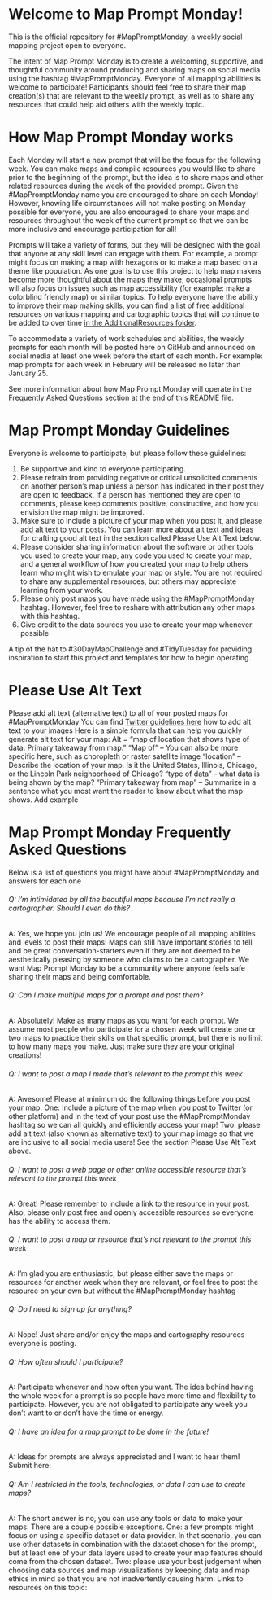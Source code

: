 # Welcome to Map Prompt Monday!

This is the official repository for #MapPromptMonday, a weekly social mapping project open to everyone.

The intent of Map Prompt Monday is to create a welcoming, supportive, and thoughtful community around producing and sharing maps on social media using the hashtag #MapPromptMonday. Everyone of all mapping abilities is welcome to participate! Participants should feel free to share their map creation(s) that are relevant to the weekly prompt, as well as to share any resources that could help aid others with the weekly topic.

# How Map Prompt Monday works

Each Monday will start a new prompt that will be the focus for the following week. You can make maps and compile resources you would like to share prior to the beginning of the prompt, but the idea is to share maps and other related resources during the week of the provided prompt. Given the #MapPromptMonday name you are encouraged to share on each Monday! However, knowing life circumstances will not make posting on Monday possible for everyone, you are also encouraged to share your maps and resources throughout the week of the current prompt so that we can be more inclusive and encourage participation for all!

Prompts will take a variety of forms, but they will be designed with the goal that anyone at any skill level can engage with them. For example, a prompt might focus on making a map with hexagons or to make a map based on a theme like population. As one goal is to use this project to help map makers become more thoughtful about the maps they make, occasional prompts will also focus on issues such as map accessibility (for example: make a colorblind friendly map) or similar topics. To help everyone have the ability to improve their map making skills, you can find a list of free additional resources on various mapping and cartographic topics that will continue to be added to over time [in the AdditionalResources folder](https://github.com/MapPromptMonday/MapPromptMonday/tree/main/AdditionalResources).

To accommodate a variety of work schedules and abilities, the weekly prompts for each month will be posted here on GitHub and announced on social media at least one week before the start of each month. For example: map prompts for each week in February will be released no later than January 25.

See more information about how Map Prompt Monday will operate in the Frequently Asked Questions section at the end of this README file.

# Map Prompt Monday Guidelines

Everyone is welcome to participate, but please follow these guidelines:
1) Be supportive and kind to everyone participating.
2) Please refrain from providing negative or critical unsolicited comments on another person’s map unless a person has indicated in their post they are open to feedback. If a person has mentioned they are open to comments, please keep comments positive, constructive, and how you envision the map might be improved.
3) Make sure to include a picture of your map when you post it, and please add alt text to your posts. You can learn more about alt text and ideas for crafting good alt text in the section called Please Use Alt Text below.
4) Please consider sharing information about the software or other tools you used to create your map, any code you used to create your map, and a general workflow of how you created your map to help others learn who might wish to emulate your map or style. You are not required to share any supplemental resources, but others may appreciate learning from your work.
5) Please only post maps you have made using the #MapPromptMonday hashtag. However, feel free to reshare with attribution any other maps with this hashtag.
6) Give credit to the data sources you use to create your map whenever possible

A tip of the hat to #30DayMapChallenge and #TidyTuesday for providing inspiration to start this project and templates for how to begin operating.

# Please Use Alt Text

Please add alt text (alternative text) to all of your posted maps for #MapPromptMonday
You can find [Twitter guidelines here](https://help.twitter.com/en/using-twitter/picture-descriptions) how to add alt text to your images
Here is a simple formula that can help you quickly generate alt text for your map:
Alt = “map of location that shows type of data. Primary takeaway from map.”
“Map of” – You can also be more specific here, such as choropleth or raster satellite image
“location” – Describe the location of your map. Is it the United States, Illinois, Chicago, or the Lincoln Park neighborhood of Chicago?
“type of data” – what data is being shown by the map?
“Primary takeaway from map” – Summarize in a sentence what you most want the reader to know about what the map shows.
Add example

# Map Prompt Monday Frequently Asked Questions

Below is a list of questions you might have about #MapPromptMonday and answers for each one

###### Q: I’m intimidated by all the beautiful maps because I’m not really a cartographer. Should I even do this?
A: Yes, we hope you join us! We encourage people of all mapping abilities and levels to post their maps! Maps can still have important stories to tell and be great conversation-starters even if they are not deemed to be aesthetically pleasing by someone who claims to be a cartographer. We want Map Prompt Monday to be a community where anyone feels safe sharing their maps and being comfortable.

###### Q: Can I make multiple maps for a prompt and post them?
A: Absolutely! Make as many maps as you want for each prompt. We assume most people who participate for a chosen week will create one or two maps to practice their skills on that specific prompt, but there is no limit to how many maps you make. Just make sure they are your original creations!

###### Q: I want to post a map I made that’s relevant to the prompt this week
A: Awesome! Please at minimum do the following things before you post your map. One: Include a picture of the map when you post to Twitter (or other platform) and in the text of your post use the #MapPromptMonday hashtag so we can all quickly and efficiently access your map! Two: please add alt text (also known as alternative text) to your map image so that we are inclusive to all social media users! See the section Please Use Alt Text above.

###### Q: I want to post a web page or other online accessible resource that’s relevant to the prompt this week
A: Great! Please remember to include a link to the resource in your post. Also, please only post free and openly accessible resources so everyone has the ability to access them.

###### Q: I want to post a map or resource that’s not relevant to the prompt this week
A: I’m glad you are enthusiastic, but please either save the maps or resources for another week when they are relevant, or feel free to post the resource on your own but without the #MapPromptMonday hashtag

###### Q: Do I need to sign up for anything?
A: Nope! Just share and/or enjoy the maps and cartography resources everyone is posting.

###### Q: How often should I participate?
A: Participate whenever and how often you want. The idea behind having the whole week for a prompt is so people have more time and flexibility to participate. However, you are not obligated to participate any week you don’t want to or don’t have the time or energy. 

###### Q: I have an idea for a map prompt to be done in the future!
A: Ideas for prompts are always appreciated and I want to hear them! Submit here:

###### Q: Am I restricted in the tools, technologies, or data I can use to create maps?
A: The short answer is no, you can use any tools or data to make your maps. There are a couple possible exceptions. One: a few prompts might focus on using a specific dataset or data provider. In that scenario, you can use other datasets in combination with the dataset chosen for the prompt, but at least one of your data layers used to create your map features should come from the chosen dataset. Two: please use your best judgement when choosing data sources and map visualizations by keeping data and map ethics in mind so that you are not inadvertently causing harm. Links to resources on this topic:
